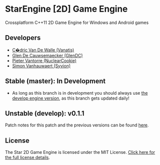 StarEngine [2D] Game Engine
==========

Crossplatform C++11 2D Game Engine for Windows and Android games

## Developers
* [C�dric Van De Walle (Vanatis)](http://vdwcedric.com/)
* [Glen De Cauwsemaecker (GlenDC)](http://www.glendc.com/)
* [Pieter Vantorre (NuclearCookie)](http://pietervantorre.com/)
* [Simon Vanhauwaert (Syvion)](http://www.simonvanhauwaert.com/)

## Stable (master): In Development 
* As long as this branch is in development you should always use [the develop engine version](https://github.com/GlenDC/StarEngine/commits/develop), as this branch gets updated daily!

## Unstable (develop): v0.1.1
Patch notes for this patch and the previous versions can be found [here](https://github.com/StarEngine/engine/wiki/Patchnotes).
  
  
## License
The Star 2D Game Engine is licensed under the MIT License.
[Click here for the full license details](https://github.com/GlenDC/StarEngine/blob/master/LICENSE).

